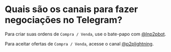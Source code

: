 # Quais são os canais para fazer negociações no Telegram?

Para criar suas ordens de `Compra / Venda`, use o bate-papo com [@lnp2pbot](https://t.me/lnp2pbot).

Para aceitar ofertas de `Compra / Venda`, acesse o canal [@p2plightning](https://t.me/p2plightning).